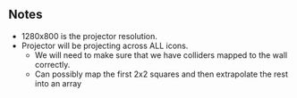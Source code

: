 ## Notes

* 1280x800 is the projector resolution.
* Projector will be projecting across ALL icons.
    * We will need to make sure that we have colliders mapped to the wall correctly.
    * Can possibly map the first 2x2 squares and then extrapolate the rest into an array